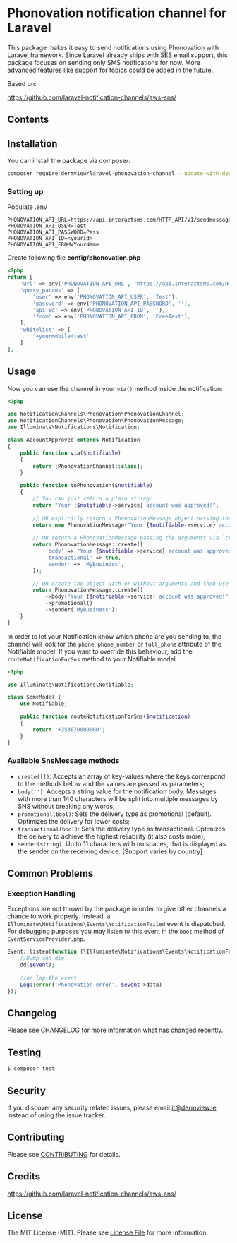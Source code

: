 # Phonovation notification channel for Laravel

This package makes it easy to send notifications using Phonovation with Laravel framework.
Since Laravel already ships with SES email support, this package focuses on sending only SMS notifications for now.
More advanced features like support for topics could be added in the future.

Based on:

https://github.com/laravel-notification-channels/aws-sns/

## Contents

## Installation

You can install the package via composer:

``` bash
composer require dermview/laravel-phonovation-channel --update-with-dependencies
```

### Setting up

Populate .env

```dotenv
PHONOVATION_API_URL=https://api.interactsms.com/HTTP_API/V1/sendmessage.aspx
PHONOVATION_API_USER=Test
PHONOVATION_API_PASSWORD=Pass
PHONOVATION_API_ID=<yourid>
PHONOVATION_API_FROM=YourName
```

Create following file **config/phonovation.php**

```php
<?php
return [
    'url' => env('PHONOVATION_API_URL', 'https://api.interactsms.com/HTTP_API/V1/sendmessage.aspx'),
    'query_params' => [
        'user' => env('PHONOVATION_API_USER', 'Test'),
        'password' => env('PHONOVATION_API_PASSWORD', ''),
        'api_id' => env('PHONOVATION_API_ID', ''),
        'from' => env('PHONOVATION_API_FROM', 'FreeText'),
    ],
    'whitelist' => [
        '+yourmobile4test'
    ]
];
```

## Usage

Now you can use the channel in your `via()` method inside the notification:

```php
<?php

use NotificationChannels\Phonovation\PhonovationChannel;
use NotificationChannels\Phonovation\PhonovationMessage;
use Illuminate\Notifications\Notification;

class AccountApproved extends Notification
{
    public function via($notifiable)
    {
        return [PhonovationChannel::class];
    }

    public function toPhonovation($notifiable)
    {
        // You can just return a plain string:
        return "Your {$notifiable->service} account was approved!";
        
        // OR explicitly return a PhonovationMessage object passing the message body:
        return new PhonovationMessage("Your {$notifiable->service} account was approved!");
        
        // OR return a PhonovationMessage passing the arguments via `create()` or `__construct()`:
        return PhonovationMessage::create([
            'body' => "Your {$notifiable->service} account was approved!",
            'transactional' => true,
            'sender' => 'MyBusiness',
        ]);

        // OR create the object with or without arguments and then use the fluent API:
        return PhonovationMessage::create()
            ->body("Your {$notifiable->service} account was approved!")
            ->promotional()
            ->sender('MyBusiness');
    }
}
```

In order to let your Notification know which phone are you sending to, the channel
will look for the `phone`, `phone_number` or `full_phone` attribute of the
Notifiable model. If you want to override this behaviour, add the
`routeNotificationForSns` method to your Notifiable model.

```php
<?php

use Illuminate\Notifications\Notifiable;

class SomeModel {
    use Notifiable;

    public function routeNotificationForSns($notification)
    {
        return '+353870000000';
    }
}
```

### Available SnsMessage methods

- `create([])`: Accepts an array of key-values where the keys correspond to the methods below and the values are passed
  as parameters;
- `body('')`: Accepts a string value for the notification body. Messages with more than 140 characters will be split
  into multiple messages by SNS without breaking any words;
- `promotional(bool)`: Sets the delivery type as promotional (default). Optimizes the delivery for lower costs;
- `transactional(bool)`: Sets the delivery type as transactional. Optimizes the delivery to achieve the highest
  reliability (it also costs more);
- `sender(string)`: Up to 11 characters with no spaces, that is displayed as the sender on the receiving
  device. [Support varies by country]

## Common Problems

### Exception Handling

Exceptions are not thrown by the package in order to give other channels a chance to work properly. Instead,
a `Illuminate\Notifications\Events\NotificationFailed` event is dispatched. For debugging purposes you may listen to
this event in the `boot` method of `EventServiceProvider.php`.

```php
Event::listen(function (\Illuminate\Notifications\Events\NotificationFailed $event) {
    //Dump and die
    dd($event);
    
    //or log the event
    Log::error('Phonovation error', $event->data)
});
```

## Changelog

Please see [CHANGELOG](CHANGELOG.md) for more information what has changed recently.

## Testing

``` bash
$ composer test
```

## Security

If you discover any security related issues, please email it@dermview.ie instead of using the issue tracker.

## Contributing

Please see [CONTRIBUTING](CONTRIBUTING.md) for details.

## Credits

https://github.com/laravel-notification-channels/aws-sns/

## License

The MIT License (MIT). Please see [License File](LICENSE.md) for more information.
